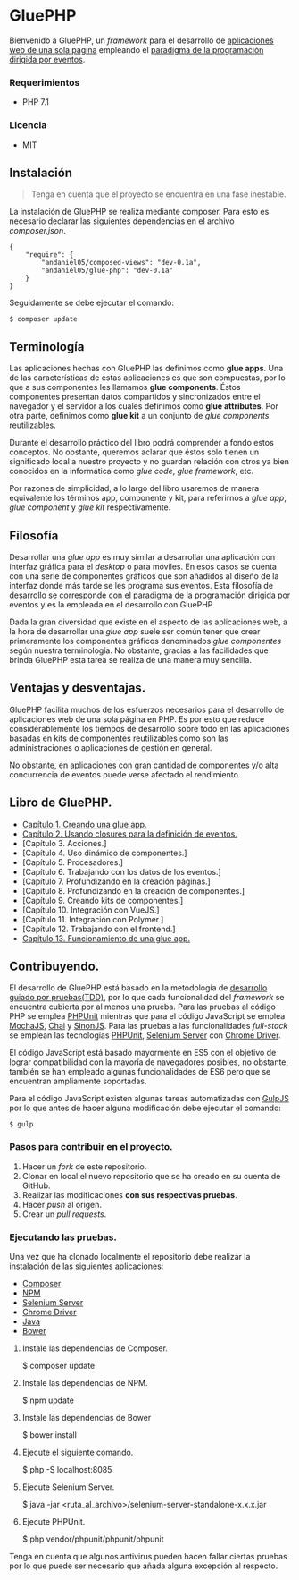 # GluePHP #

Bienvenido a GluePHP, un *framework* para el desarrollo de [aplicaciones web de una sola página](https://es.wikipedia.org/wiki/Single-page_application) empleando el [paradigma de la programación dirigida por eventos](https://es.wikipedia.org/wiki/Programaci%C3%B3n_dirigida_por_eventos).

### Requerimientos ###
- PHP 7.1

### Licencia ###
- MIT

## Instalación ##

>Tenga en cuenta que el proyecto se encuentra en una fase inestable.

La instalación de GluePHP se realiza mediante composer. Para esto es necesario declarar las siguientes dependencias en el archivo *composer.json*.

    {
        "require": {
            "andaniel05/composed-views": "dev-0.1a",
            "andaniel05/glue-php": "dev-0.1a"
        }
    }

Seguidamente se debe ejecutar el comando:

    $ composer update

## Terminología ##

Las aplicaciones hechas con GluePHP las definimos como **glue apps**. Una de las características de estas aplicaciones es que son compuestas, por lo que a sus componentes les llamamos **glue components**. Éstos componentes presentan datos compartidos y sincronizados entre el navegador y el servidor a los cuales definimos como **glue attributes**. Por otra parte, definimos como **glue kit** a un conjunto de *glue components* reutilizables.

Durante el desarrollo práctico del libro podrá comprender a fondo estos conceptos. No obstante, queremos aclarar que éstos solo tienen un significado local a nuestro proyecto y no guardan relación con otros ya bien conocidos en la informática como *glue code*, *glue framework*, etc.

Por razones de simplicidad, a lo largo del libro usaremos de manera equivalente los términos app, componente y kit, para referirnos a *glue app*, *glue component* y *glue kit* respectivamente.

## Filosofía ##

Desarrollar una *glue app* es muy similar a desarrollar una aplicación con interfaz gráfica para el *desktop* o para móviles. En esos casos se cuenta con una serie de componentes gráficos que son añadidos al diseño de la interfaz donde más tarde se les programa sus eventos. Esta filosofía de desarrollo se corresponde con el paradigma de la programación dirigida por eventos y es la empleada en el desarrollo con GluePHP.

Dada la gran diversidad que existe en el aspecto de las aplicaciones web, a la hora de desarrollar una *glue app* suele ser común tener que crear primeramente los componentes gráficos denominados *glue componentes* según nuestra terminología. No obstante, gracias a las facilidades que brinda GluePHP esta tarea se realiza de una manera muy sencilla.

## Ventajas y desventajas. ##

GluePHP facilita muchos de los esfuerzos necesarios para el desarrollo de aplicaciones web de una sola página en PHP. Es por esto que reduce considerablemente los tiempos de desarrollo sobre todo en las aplicaciones basadas en kits de componentes reutilizables como son las administraciones o aplicaciones de gestión en general.

No obstante, en aplicaciones con gran cantidad de componentes y/o alta concurrencia de eventos puede verse afectado el rendimiento.

## Libro de GluePHP. ##

- [Capítulo 1. Creando una glue app.](doc/Cap1.md)
- [Capítulo 2. Usando closures para la definición de eventos.](doc/Cap2.md)
- [Capítulo 3. Acciones.]
- [Capítulo 4. Uso dinámico de componentes.]
- [Capítulo 5. Procesadores.]
- [Capítulo 6. Trabajando con los datos de los eventos.]
- [Capítulo 7. Profundizando en la creación páginas.]
- [Capítulo 8. Profundizando en la creación de componentes.]
- [Capítulo 9. Creando kits de componentes.]
- [Capítulo 10. Integración con VueJS.]
- [Capítulo 11. Integración con Polymer.]
- [Capítulo 12. Trabajando con el frontend.]
- [Capítulo 13. Funcionamiento de una glue app.](doc/Cap13.md)

## Contribuyendo. ##

El desarrollo de GluePHP está basado en la metodología de [desarrollo guiado por pruebas(TDD)](https://es.wikipedia.org/wiki/Desarrollo_guiado_por_pruebas), por lo que cada funcionalidad del *framework* se encuentra cubierta por al menos una prueba. Para las pruebas al código PHP se emplea [PHPUnit](https://phpunit.de/) mientras que para el código JavaScript se emplea [MochaJS](https://mochajs.org/), [Chai](http://chaijs.com/) y [SinonJS](http://sinonjs.org/). Para las pruebas a las funcionalidades *full-stack* se emplean las tecnologías [PHPUnit](https://phpunit.de/), [Selenium Server](http://www.seleniumhq.org/) con [Chrome Driver](https://sites.google.com/a/chromium.org/chromedriver/).

El código JavaScript está basado mayormente en ES5 con el objetivo de lograr compatibilidad con la mayoría de navegadores posibles, no obstante, también se han empleado algunas funcionalidades de ES6 pero que se encuentran ampliamente soportadas.

Para el código JavaScript existen algunas tareas automatizadas con [GulpJS](https://gulpjs.com/) por lo que antes de hacer alguna modificación debe ejecutar el comando:

    $ gulp

### Pasos para contribuir en el proyecto. ###

1. Hacer un *fork* de este repositorio.
2. Clonar en local el nuevo repositorio que se ha creado en su cuenta de GitHub.
3. Realizar las modificaciones **con sus respectivas pruebas**.
4. Hacer *push* al origen.
5. Crear un *pull requests*.

### Ejecutando las pruebas. ###

Una vez que ha clonado localmente el repositorio debe realizar la instalación de las siguientes aplicaciones:

- [Composer](https://getcomposer.org/)
- [NPM](https://www.npmjs.com/)
- [Selenium Server](http://www.seleniumhq.org/)
- [Chrome Driver](https://sites.google.com/a/chromium.org/chromedriver/)
- [Java](https://www.java.com/es/download/)
- [Bower](https://bower.io/)

1. Instale las dependencias de Composer.

    $ composer update

2. Instale las dependencias de NPM.

    $ npm update

3. Instale las dependencias de Bower

    $ bower install

4. Ejecute el siguiente comando.

    $ php -S localhost:8085

5. Ejecute Selenium Server.

    $ java -jar <ruta_al_archivo>/selenium-server-standalone-x.x.x.jar

6. Ejecute PHPUnit.

    $ php vendor/phpunit/phpunit/phpunit

Tenga en cuenta que algunos antivirus pueden hacen fallar ciertas pruebas por lo que puede ser necesario que añada alguna excepción al respecto.
